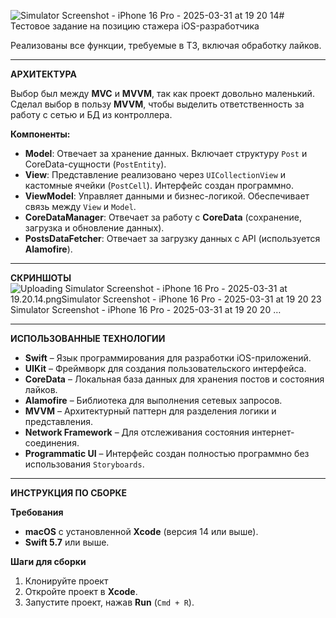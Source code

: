 ![Simulator Screenshot - iPhone 16 Pro - 2025-03-31 at 19 20 14](https://github.com/user-attachments/assets/21b1ef85-6233-44fb-bb1b-3a56883119a4)# Тестовое задание на позицию стажера iOS-разработчика

Реализованы все функции, требуемые в ТЗ, включая обработку лайков.

---

**АРХИТЕКТУРА**

Выбор был между **MVC** и **MVVM**, так как проект довольно маленький.
Сделал выбор в пользу **MVVM**, чтобы выделить ответственность за работу с сетью и БД из контроллера.

**Компоненты:**
- **Model**: Отвечает за хранение данных. Включает структуру `Post` и CoreData-сущности (`PostEntity`).
- **View**: Представление реализовано через `UICollectionView` и кастомные ячейки (`PostCell`). Интерфейс создан программно.
- **ViewModel**: Управляет данными и бизнес-логикой. Обеспечивает связь между `View` и `Model`.
- **CoreDataManager**: Отвечает за работу с **CoreData** (сохранение, загрузка и обновление данных).
- **PostsDataFetcher**: Отвечает за загрузку данных с API (используется **Alamofire**).

---

**СКРИНШОТЫ**
![Uploading Simulator Screenshot - iPhone 16 Pro - 2025-03-31 at 19.20.14.png![Simulator Screenshot - iPhone 16 Pro - 2025-03-31 at 19 20 23](https://github.com/user-attachments/assets/76dfc42d-f16b-4ef7-9798-70968b95577a)
![Simulator Screenshot - iPhone 16 Pro - 2025-03-31 at 19 20 20](https://github.com/user-attachments/assets/9662b35e-fa47-478f-a5f8-895ba2e98d80)
…]()

---

**ИСПОЛЬЗОВАННЫЕ ТЕХНОЛОГИИ**

- **Swift** – Язык программирования для разработки iOS-приложений.
- **UIKit** – Фреймворк для создания пользовательского интерфейса.
- **CoreData** – Локальная база данных для хранения постов и состояния лайков.
- **Alamofire** – Библиотека для выполнения сетевых запросов.
- **MVVM** – Архитектурный паттерн для разделения логики и представления.
- **Network Framework** – Для отслеживания состояния интернет-соединения.
- **Programmatic UI** – Интерфейс создан полностью программно без использования `Storyboards`.

---

**ИНСТРУКЦИЯ ПО СБОРКЕ**

**Требования**
- **macOS** с установленной **Xcode** (версия 14 или выше).
- **Swift 5.7** или выше.

**Шаги для сборки**
1. Клонируйте проект
2. Откройте проект в **Xcode**.
3. Запустите проект, нажав **Run** (`Cmd + R`).
